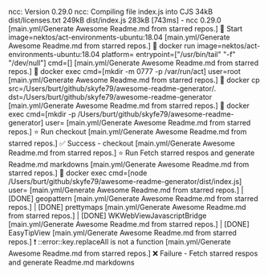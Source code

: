 ncc: Version 0.29.0
ncc: Compiling file index.js into CJS
 34kB  dist/licenses.txt
249kB  dist/index.js
283kB  [743ms] - ncc 0.29.0
[main.yml/Generate Awesome Readme.md from starred repos.] 🚀  Start image=nektos/act-environments-ubuntu:18.04
[main.yml/Generate Awesome Readme.md from starred repos.]   🐳  docker run image=nektos/act-environments-ubuntu:18.04 platform= entrypoint=["/usr/bin/tail" "-f" "/dev/null"] cmd=[]
[main.yml/Generate Awesome Readme.md from starred repos.]   🐳  docker exec cmd=[mkdir -m 0777 -p /var/run/act] user=root
[main.yml/Generate Awesome Readme.md from starred repos.]   🐳  docker cp src=/Users/burt/github/skyfe79/awesome-readme-generator/. dst=/Users/burt/github/skyfe79/awesome-readme-generator
[main.yml/Generate Awesome Readme.md from starred repos.]   🐳  docker exec cmd=[mkdir -p /Users/burt/github/skyfe79/awesome-readme-generator] user=
[main.yml/Generate Awesome Readme.md from starred repos.] ⭐  Run checkout
[main.yml/Generate Awesome Readme.md from starred repos.]   ✅  Success - checkout
[main.yml/Generate Awesome Readme.md from starred repos.] ⭐  Run Fetch starred respos and generate Readme.md markdowns
[main.yml/Generate Awesome Readme.md from starred repos.]   🐳  docker exec cmd=[node /Users/burt/github/skyfe79/awesome-readme-generator/dist/index.js] user=
[main.yml/Generate Awesome Readme.md from starred repos.]   | [DONE] geopattern
[main.yml/Generate Awesome Readme.md from starred repos.]   | [DONE] prettymaps
[main.yml/Generate Awesome Readme.md from starred repos.]   | [DONE] WKWebViewJavascriptBridge
[main.yml/Generate Awesome Readme.md from starred repos.]   | [DONE] EasyTipView
[main.yml/Generate Awesome Readme.md from starred repos.]   ❗  ::error::key.replaceAll is not a function
[main.yml/Generate Awesome Readme.md from starred repos.]   ❌  Failure - Fetch starred respos and generate Readme.md markdowns
